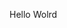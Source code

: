 Hello Wolrd












































































































































































































































































































































































































































































































































































































































































































































































































































































































































































































































































































































































































































































































































































































































































































































































































































































































































































































































































































































































































































































































































































































































